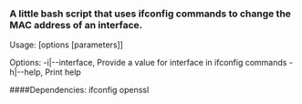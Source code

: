 ### A little bash script that uses ifconfig commands to change the MAC address of an interface.

Usage: [options [parameters]]

Options:
-i|--interface, Provide a value for interface in ifconfig commands
-h|--help, Print help

####Dependencies:
ifconfig
openssl
